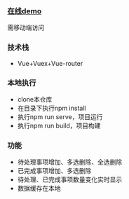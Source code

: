 ### <a href="https://weiz999.xyz/todos/" target="_blank">在线demo</a>
需移动端访问

### 技术栈
+ Vue+Vuex+Vue-router

### 本地执行
+ clone本仓库
+ 在目录下执行npm install
+ 执行npm run serve，项目运行
+ 执行npm run build，项目构建

### 功能
+ 待处理事项增加、多选删除、全选删除
+ 已完成事项增加、多选删除
+ 待处理、已完成事项数量变化实时显示
+ 数据缓存在本地






